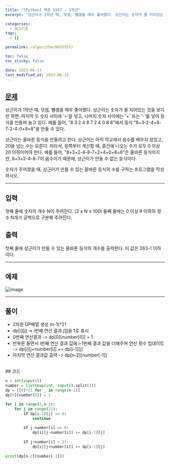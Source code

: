 ```yaml
---
title: "[Python] 백준 5557 - 1학년"
excerpt: "상근이가 1학년 때, 덧셈, 뺄셈을 매우 좋아했다. 상근이는 숫자가 줄 지어있는 것을 보기만 하면, 마지막 두 숫자 사이에 '='을 넣고, 나머지 숫자 사이에는 '+' 또는 '-'를 넣어 등식을 만들며 놀고 있다."

categories:
  - 알고리즘
tags:
  - []

permalink: /algorithm/BOJ5557/

toc: false
toc_sticky: false

date: 2023-06-13
last_modified_at: 2023-06-13
---
```


## [문제](https://www.acmicpc.net/problem/5557)

상근이가 1학년 때, 덧셈, 뺄셈을 매우 좋아했다. 상근이는 숫자가 줄 지어있는 것을 보기만 하면, 마지막 두 숫자 사이에 '='을 넣고, 나머지 숫자 사이에는 '+' 또는 '-'를 넣어 등식을 만들며 놀고 있다. 예를 들어, "8 3 2 4 8 7 2 4 0 8 8"에서 등식 "8+3-2-4+8-7-2-4-0+8=8"을 만들 수 있다.

상근이는 올바른 등식을 만들려고 한다. 상근이는 아직 학교에서 음수를 배우지 않았고, 20을 넘는 수는 모른다. 따라서, 왼쪽부터 계산할 때, 중간에 나오는 수가 모두 0 이상 20 이하이어야 한다. 예를 들어, "8+3+2-4-8-7+2+4+0+8=8"은 올바른 등식이지만, 8+3+2-4-8-7이 음수이기 때문에, 상근이가 만들 수 없는 등식이다.

숫자가 주어졌을 때, 상근이가 만들 수 있는 올바른 등식의 수를 구하는 프로그램을 작성하시오.
***

## 입력
첫째 줄에 숫자의 개수 N이 주어진다. (3 ≤ N ≤ 100) 둘째 줄에는 0 이상 9 이하의 정수 N개가 공백으로 구분해 주어진다.

## 출력
첫째 줄에 상근이가 만들 수 있는 올바른 등식의 개수를 출력한다. 이 값은 263-1 이하이다.

***

## 예제
![image](https://github.com/JS042/cs231n/assets/84077022/2330a969-4c6f-46f7-ba0d-2719455a6f44)

***

## 풀이
- 2차원 DP배열 생성 (n-1)*21  
- dp[i][j] -> i번째 연산 결과 j임을 1로 표시  
- 0번째 연산결과 -> dp[0][number[0]] = 1
- 반복문 돌면서 i번째 연산 결과 값에 i-1번째 결과 값을 더해주며 연산 횟수 업데이트 -> dp[i][j+number[i]] += dp[i-1][j]  
- 마지막 연산 결과값 출력 -> dp[n-2][number[-1]]  

<br/>
## 코드

```python
n = int(input())
number = list(map(int, input().split()))
dp = [[0]*21 for _ in range(n-1)]
dp[0][number[0]] = 1

for i in range(1,n-1):
    for j in range(21):
        if dp[i-1][j] == 0:
            continue
        
        if j-number[i] >= 0:
            dp[i][j-number[i]] += dp[i-1][j]
        
        if j+number[i] < 21:
            dp[i][j+number[i]] += dp[i-1][j]
            
print(dp[n-2][number[-1]])
```